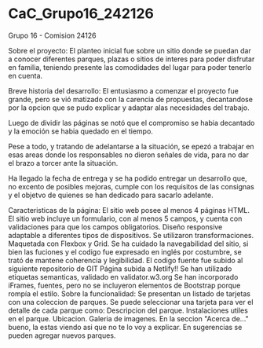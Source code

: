 # CaC_Grupo16_242126
Grupo 16 - Comision 24126

Sobre el proyecto:
El planteo inicial fue sobre un sitio donde se puedan dar a conocer diferentes parques, plazas o sitios de interes para poder disfrutar en familia, teniendo presente las comodidades del lugar para poder tenerlo en cuenta.

Breve historia del desarrollo:
El entusiasmo a comenzar el proyecto fue grande, pero se vió matizado con la carencia de propuestas, decantandose por la opcion que se pudo explicar y adaptar alas necesidades del trabajo.

Luego de dividir las páginas se notó que el compromiso se habia decantado y la emoción se habia quedado en el tiempo.

Pese a todo, y tratando de adelantarse a la situación, se epezó a trabajar en esas areas donde los responsables no dieron señales de vida, para no dar el brazo a torcer ante la situación.

Ha llegado la fecha de entrega y se ha podido entregar un desarrollo que, no excento de posibles mejoras, cumple con los requisitos de las consignas y el objetvo de quienes se han dedicado para sacarlo adelante.

Caracteristicas de la página:
El sitio web posee al menos 4 páginas HTML.
El sitio web incluye un formulario, con al menos 5 campos, y cuenta con validaciones para que los campos obligatorios.
Diseño responsive adaptable a diferentes tipos de dispositivos.
Se utilizaron transformaciones.
Maquetada con Flexbox y Grid.
Se ha cuidado la navegabilidad del sitio, si bien las fuciones y el codigo fue expresado en inglés por costumbre, se trató de mantene coherencia y legibilidad.
El codigo fuente fue subido al siguiente repositorio de GIT
Página subida a Netlify!!
Se han utilizado etiquetas semanticas, validado en validator.w3.org
Se han incorporado iFrames, fuentes, pero no se incluyeron elementos de Bootstrap porque rompía el estilo.
Sobre la funcionalidad:
Se presentan un listado de tarjetas con una coleccion de parques.
Se puede seleccionar una tarjeta para ver el detalle de cada parque como:
Descripcion del parque.
Instalaciones utiles en el parque.
Ubicacion.
Galeria de imagenes.
En la seccion "Acerca de..." bueno, la estas viendo asi que no te lo voy a explicar.
En sugerencias se pueden agregar nuevos parques.
